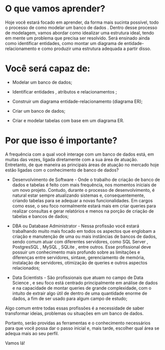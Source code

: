 # O que vamos aprender?
Hoje você estará focado em aprender, da forma mais sucinta possível, todo o processo de como modelar um banco de dados . Dentro desse processo de modelagem, vamos abordar como idealizar uma estrutura ideal, tendo em mente um problema que precisa ser resolvido. Será ensinado ainda como identificar entidades, como montar um diagrama de entidade-relacionamento e como produzir uma estrutura adequada a partir disso.

# Você será capaz de:
- Modelar um banco de dados;

- Identificar entidades , atributos e relacionamentos ;

- Construir um diagrama entidade-relacionamento (diagrama ER);

- Criar um banco de dados;

- Criar e modelar tabelas com base em um diagrama ER.

# Por que isso é importante?
A frequência com a qual você interage com um banco de dados está, em muitas das vezes, ligada diretamente com a sua área de atuação. Entretanto, de que maneira as principais áreas de atuação no mercado hoje estão ligadas com o conhecimento de banco de dados?
- Desenvolvimento de Software - Onde o trabalho de criação de banco de dados e tabelas é feito com mais frequência, nos momentos iniciais de um novo projeto. Contudo, durante o processo de desenvolvimento, é natural estar sempre atualizando sistemas e, consequentemente, criando tabelas para se adequar a novas funcionalidades. Em cargos como esse, o seu foco normalmente estará mais em criar queries para realizar consultas e gerar relatórios e menos na porção de criação de tabelas e bancos de dados;

- DBA ou Database Administrator - Nessa profissão você estará trabalhando muito mais focado em todos os aspectos que englobam a criação e manutenção de uma ou mais instâncias de bancos de dados, sendo comum atuar com diferentes servidores, como SQL Server , PostgresSQL , MySQL , SQLite , entre outros. Esse profissional deve possuir um conhecimento mais profundo sobre as limitações e diferenças entre servidores, sintaxe, gerenciamento de memória, instalação de servidores, otimização de queries e outros aspectos relacionados;

- Data Scientists - São profissionais que atuam no campo de Data Science , e seu foco está centrado principalmente em análise de dados e na capacidade de montar queries de grande complexidade, com o intuito de extrair algo útil de dentro de uma quantidade enorme de dados, a fim de ser usado para algum campo de estudo;

Algo comum entre todas essas profissões é a necessidade de saber transformar ideias, problemas ou situações em um banco de dados.

Portanto, serão providas as ferramentas e o conhecimento necessários para que você possa dar o passo inicial e, mais tarde, escolher qual área se adequa mais ao seu perfil.

Vamos lá!
